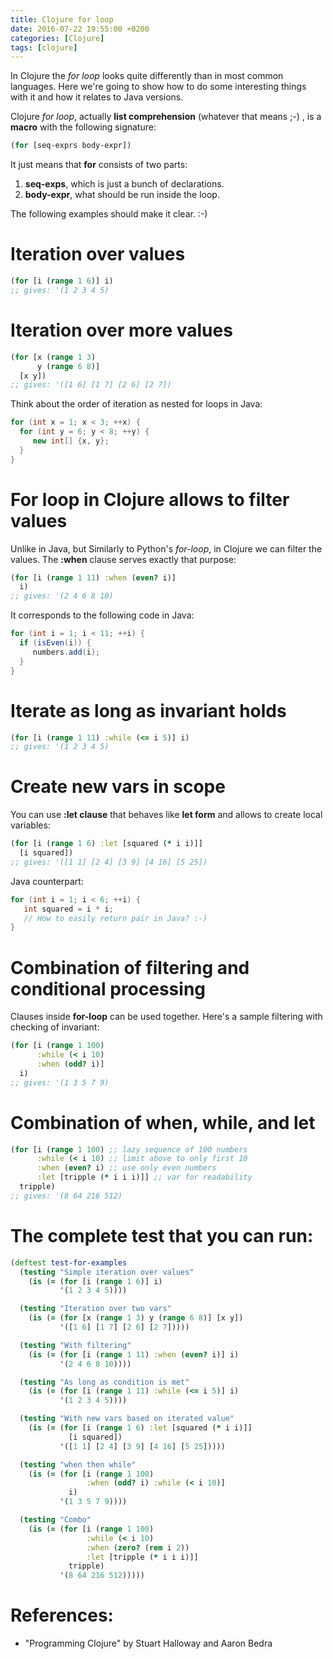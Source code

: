 ```yaml
---
title: Clojure for loop
date: 2016-07-22 19:55:00 +0200
categories: [Clojure]
tags: [clojure]
---
```


In Clojure the *for loop* looks quite differently than in most common
languages. Here we're going to show how to do some interesting things with it
and how it relates to Java versions.

<!--more-->

Clojure *for loop*, actually **list comprehension** (whatever that means ;-) ,
is a **macro** with the following signature:
```clojure
(for [seq-exprs body-expr])
```

It just means that **for** consists of two parts:

1.  **seq-exps**, which is just a bunch of declarations.
2.  **body-expr**, what should be run inside the loop.

The following examples should make it clear. :-)


# Iteration over values
```clojure
(for [i (range 1 6)] i)
;; gives: '(1 2 3 4 5)
```

# Iteration over more values
```clojure
(for [x (range 1 3)
      y (range 6 8)]
  [x y])
;; gives: '([1 6] [1 7] [2 6] [2 7])
```

Think about the order of iteration as nested for loops in Java:
```java
for (int x = 1; x < 3; ++x) {
  for (int y = 6; y < 8; ++y) {
     new int[] {x, y};
  }
}
```

# For loop in Clojure allows to filter values

Unlike in Java, but Similarly to Python's *for-loop*, in Clojure we can filter
the values. The **:when** clause serves exactly that purpose:
```clojure
(for [i (range 1 11) :when (even? i)]
  i)
;; gives: '(2 4 6 8 10)
```

It corresponds to the following code in Java:
```java
for (int i = 1; i < 11; ++i) {
  if (isEven(i)) {
     numbers.add(i);
  }
}
```


# Iterate as long as invariant holds
```clojure
(for [i (range 1 11) :while (<= i 5)] i)
;; gives: '(1 2 3 4 5)
```

# Create new vars in scope

You can use **:let clause** that behaves like **let form** and allows to create
local variables:
```clojure
(for [i (range 1 6) :let [squared (* i i)]]
  [i squared])
;; gives: '([1 1] [2 4] [3 9] [4 16] [5 25])
```

Java counterpart:
```java
for (int i = 1; i < 6; ++i) {
   int squared = i * i;
   // How to easily return pair in Java? :-)
}
```

# Combination of filtering and conditional processing

Clauses inside **for-loop** can be used together. Here's a sample filtering with
checking of invariant:
```clojure
(for [i (range 1 100)
      :while (< i 10)
      :when (odd? i)]
  i)
;; gives: '(1 3 5 7 9)
```

# Combination of when, while, and let
```clojure
(for [i (range 1 100) ;; lazy sequence of 100 numbers
      :while (< i 10) ;; limit above to only first 10
      :when (even? i) ;; use only even numbers
      :let [tripple (* i i i)]] ;; var for readability
  tripple)
;; gives: '(8 64 216 512)
```


# The complete test that you can run:
```clojure
(deftest test-for-examples
  (testing "Simple iteration over values"
    (is (= (for [i (range 1 6)] i)
           '(1 2 3 4 5))))

  (testing "Iteration over two vars"
    (is (= (for [x (range 1 3) y (range 6 8)] [x y])
           '([1 6] [1 7] [2 6] [2 7]))))

  (testing "With filtering"
    (is (= (for [i (range 1 11) :when (even? i)] i)
           '(2 4 6 8 10))))

  (testing "As long as condition is met"
    (is (= (for [i (range 1 11) :while (<= i 5)] i)
           '(1 2 3 4 5))))

  (testing "With new vars based on iterated value"
    (is (= (for [i (range 1 6) :let [squared (* i i)]]
             [i squared])
           '([1 1] [2 4] [3 9] [4 16] [5 25]))))

  (testing "when then while"
    (is (= (for [i (range 1 100)
                 :when (odd? i) :while (< i 10)]
             i)
           '(1 3 5 7 9))))

  (testing "Combo"
    (is (= (for [i (range 1 100)
                 :while (< i 10)
                 :when (zero? (rem i 2))
                 :let [tripple (* i i i)]]
             tripple)
           '(8 64 216 512)))))
```

# References:
- "Programming Clojure" by Stuart Halloway and Aaron Bedra
